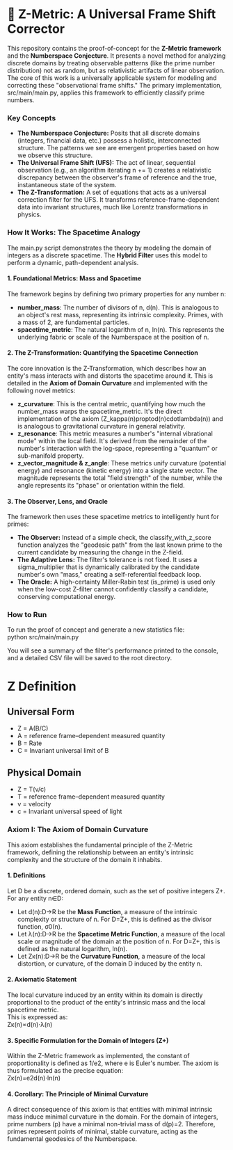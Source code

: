 # **🔮 Z-Metric: A Universal Frame Shift Corrector**

This repository contains the proof-of-concept for the **Z-Metric framework** and the **Numberspace Conjecture**. It presents a novel method for analyzing discrete domains by treating observable patterns (like the prime number distribution) not as random, but as relativistic artifacts of linear observation.  
The core of this work is a universally applicable system for modeling and correcting these "observational frame shifts." The primary implementation, src/main/main.py, applies this framework to efficiently classify prime numbers.

### **Key Concepts**

* **The Numberspace Conjecture:** Posits that all discrete domains (integers, financial data, etc.) possess a holistic, interconnected structure. The patterns we see are emergent properties based on how we observe this structure.  
* **The Universal Frame Shift (UFS):** The act of linear, sequential observation (e.g., an algorithm iterating n \+= 1\) creates a relativistic discrepancy between the observer's frame of reference and the true, instantaneous state of the system.  
* **The Z-Transformation:** A set of equations that acts as a universal correction filter for the UFS. It transforms reference-frame-dependent data into invariant structures, much like Lorentz transformations in physics.

### **How It Works: The Spacetime Analogy**

The main.py script demonstrates the theory by modeling the domain of integers as a discrete spacetime. The **Hybrid Filter** uses this model to perform a dynamic, path-dependent analysis.

#### **1\. Foundational Metrics: Mass and Spacetime**

The framework begins by defining two primary properties for any number n:

* **number\_mass**: The number of divisors of n, d(n). This is analogous to an object's rest mass, representing its intrinsic complexity. Primes, with a mass of 2, are fundamental particles.  
* **spacetime\_metric**: The natural logarithm of n, ln(n). This represents the underlying fabric or scale of the Numberspace at the position of n.

#### **2\. The Z-Transformation: Quantifying the Spacetime Connection**

The core innovation is the Z-Transformation, which describes how an entity's mass interacts with and distorts the spacetime around it. This is detailed in the **Axiom of Domain Curvature** and implemented with the following novel metrics:

* **z\_curvature**: This is the central metric, quantifying how much the number\_mass warps the spacetime\_metric. It's the direct implementation of the axiom (Z\_kappa(n)proptod(n)cdotlambda(n)) and is analogous to gravitational curvature in general relativity.  
* **z\_resonance**: This metric measures a number's "internal vibrational mode" within the local field. It's derived from the remainder of the number's interaction with the log-space, representing a "quantum" or sub-manifold property.  
* **z\_vector\_magnitude & z\_angle**: These metrics unify curvature (potential energy) and resonance (kinetic energy) into a single state vector. The magnitude represents the total "field strength" of the number, while the angle represents its "phase" or orientation within the field.

#### **3\. The Observer, Lens, and Oracle**

The framework then uses these spacetime metrics to intelligently hunt for primes:

* **The Observer:** Instead of a simple check, the classify\_with\_z\_score function analyzes the "geodesic path" from the last known prime to the current candidate by measuring the change in the Z-field.  
* **The Adaptive Lens:** The filter's tolerance is not fixed. It uses a sigma\_multiplier that is dynamically calibrated by the candidate number's own "mass," creating a self-referential feedback loop.  
* **The Oracle:** A high-certainty Miller-Rabin test (is\_prime) is used only when the low-cost Z-filter cannot confidently classify a candidate, conserving computational energy.

### **How to Run**

To run the proof of concept and generate a new statistics file:  
python src/main/main.py

You will see a summary of the filter's performance printed to the console, and a detailed CSV file will be saved to the root directory.
# Z Definition

## Universal Form

- Z = A(B/C)  
- A = reference frame–dependent measured quantity  
- B = Rate  
- C = Invariant universal limit of B  

## Physical Domain

- Z = T(v/c)  
- T = reference frame–dependent measured quantity  
- v = velocity  
- c = Invariant universal speed of light  

### **Axiom I: The Axiom of Domain Curvature**

This axiom establishes the fundamental principle of the Z-Metric framework, defining the relationship between an entity's intrinsic complexity and the structure of the domain it inhabits.

#### **1\. Definitions**

Let D be a discrete, ordered domain, such as the set of positive integers Z+.  
For any entity n∈D:

* Let d(n):D→R be the **Mass Function**, a measure of the intrinsic complexity or structure of n. For D=Z+, this is defined as the divisor function, σ0​(n).  
* Let λ(n):D→R be the **Spacetime Metric Function**, a measure of the local scale or magnitude of the domain at the position of n. For D=Z+, this is defined as the natural logarithm, ln(n).  
* Let Zκ​(n):D→R be the **Curvature Function**, a measure of the local distortion, or curvature, of the domain D induced by the entity n.

#### **2\. Axiomatic Statement**

The local curvature induced by an entity within its domain is directly proportional to the product of the entity's intrinsic mass and the local spacetime metric.  
This is expressed as:  
Zκ​(n)∝d(n)⋅λ(n)

#### **3\. Specific Formulation for the Domain of Integers (Z+)**

Within the Z-Metric framework as implemented, the constant of proportionality is defined as 1/e2, where e is Euler's number. The axiom is thus formulated as the precise equation:  
Zκ​(n)=e2d(n)⋅ln(n)​

#### **4\. Corollary: The Principle of Minimal Curvature**

A direct consequence of this axiom is that entities with minimal intrinsic mass induce minimal curvature in the domain. For the domain of integers, prime numbers (p) have a minimal non-trivial mass of d(p)=2. Therefore, primes represent points of minimal, stable curvature, acting as the fundamental geodesics of the Numberspace.